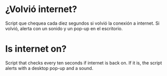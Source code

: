 # ¿Volvió internet?
Script que chequea cada diez segundos si volvió la conexión a internet. Si volvió, alerta con un sonido y un pop-up en el escritorio.

# Is internet on?
Script that checks every ten seconds if internet is back on. If it is, the script alerts with a desktop pop-up and a sound.
